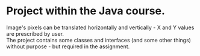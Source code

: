 # Project within the Java course.   
Image's pixels can be translated horizontally and vertically - X and Y values are prescribed by user.  
The project contains some classes and interfaces (and some other things) without purpose - but required in the assignment.

